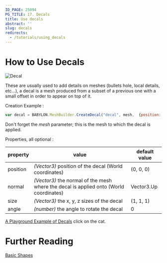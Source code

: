 ```yaml
---
ID_PAGE: 25094
PG_TITLE: 17. Decals
title: Use decals
abstract: ''
slug: decals
redirects:
  - /tutorials/using_decals
---
```


# How to Use Decals

![Decal](http://www.babylonjs.com/screenshots/decals.jpg)

These are usually used to add details on meshes (bullets hole, local details, etc...), a decal is a mesh produced from a subset of a previous one with a small offset in order to appear on top of it.

Creation Example :
```javascript
var decal = BABYLON.MeshBuilder.CreateDecal("decal", mesh,  {position: myPos}, scene);
```
Don't forget the _mesh_ parameter; this is the mesh to which the decal is applied.

Properties, all optional :

property|value|default value
--------|-----|-------------
position|_(Vector3)_ position of the decal (World coordinates) | (0, 0, 0)
normal|_(Vector3)_  the normal of the mesh where the decal is applied onto (World coordinates)|Vector3.Up
size|_(Vector3)_  the x, y, z sizes of the decal|(1, 1, 1)
angle|_(number)_ the angle to rotate the decal|0

[A Playground Example of Decals](http://www.babylonjs-playground.com/#1BAPRM#73) click on the cat.

# Further Reading

[Basic Shapes](/babylon-101/babylon-101/discover-basic-elements) 
 
